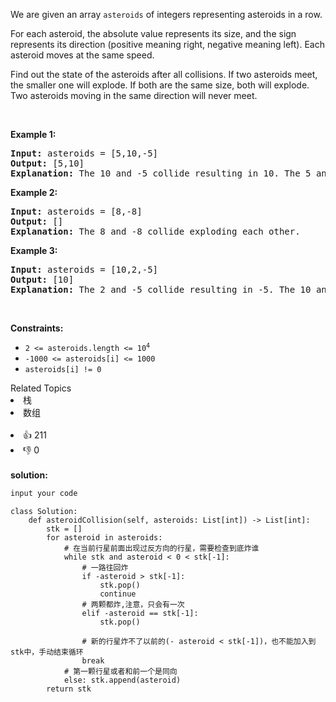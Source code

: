 <p>We are given an array <code>asteroids</code> of integers representing asteroids in a row.</p>

<p>For each asteroid, the absolute value represents its size, and the sign represents its direction (positive meaning right, negative meaning left). Each asteroid moves at the same speed.</p>

<p>Find out the state of the asteroids after all collisions. If two asteroids meet, the smaller one will explode. If both are the same size, both will explode. Two asteroids moving in the same direction will never meet.</p>

<p>&nbsp;</p>
<p><strong>Example 1:</strong></p>

<pre>
<strong>Input:</strong> asteroids = [5,10,-5]
<strong>Output:</strong> [5,10]
<strong>Explanation:</strong> The 10 and -5 collide resulting in 10. The 5 and 10 never collide.
</pre>

<p><strong>Example 2:</strong></p>

<pre>
<strong>Input:</strong> asteroids = [8,-8]
<strong>Output:</strong> []
<strong>Explanation:</strong> The 8 and -8 collide exploding each other.
</pre>

<p><strong>Example 3:</strong></p>

<pre>
<strong>Input:</strong> asteroids = [10,2,-5]
<strong>Output:</strong> [10]
<strong>Explanation:</strong> The 2 and -5 collide resulting in -5. The 10 and -5 collide resulting in 10.
</pre>

<p>&nbsp;</p>
<p><strong>Constraints:</strong></p>

<ul>
	<li><code>2 &lt;= asteroids.length &lt;= 10<sup>4</sup></code></li>
	<li><code>-1000 &lt;= asteroids[i] &lt;= 1000</code></li>
	<li><code>asteroids[i] != 0</code></li>
</ul>
<div><div>Related Topics</div><div><li>栈</li><li>数组</li></div></div><br><div><li>👍 211</li><li>👎 0</li></div> 
<br>
<strong> solution: </strong>

```javascript
input your code
```

```python3
class Solution:
    def asteroidCollision(self, asteroids: List[int]) -> List[int]:
        stk = []
        for asteroid in asteroids:
            # 在当前行星前面出现过反方向的行星，需要检查到底炸谁
            while stk and asteroid < 0 < stk[-1]:
                # 一路往回炸
                if -asteroid > stk[-1]:
                    stk.pop()
                    continue
                # 两颗都炸,注意，只会有一次
                elif -asteroid == stk[-1]:
                    stk.pop()

                # 新的行星炸不了以前的(- asteroid < stk[-1])，也不能加入到stk中，手动结束循环
                break
            # 第一颗行星或者和前一个是同向
            else: stk.append(asteroid)
        return stk

```
  